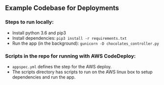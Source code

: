 ## Example Codebase for Deployments

### Steps to run locally:
* Install python 3.6 and pip3
* Install dependencies: `pip3 install -r requirements.txt`
* Run the app (in the background): `gunicorn -D chocolates_controller.py`

### Scripts in the repo for running with AWS CodeDeploy:
* `appspec.yml` defines the step for the AWS deploy. 
* The scripts directory has scripts to run on the AWS linux box to setup dependencies and run the app.

